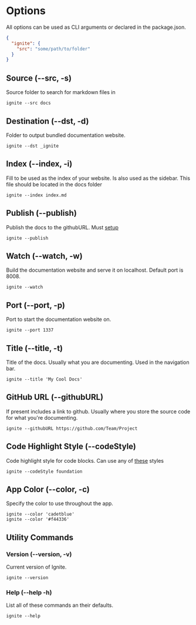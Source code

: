 # Options

All options can be used as CLI arguments or declared in the package.json.

```json
{
  "ignite": {
    "src": "some/path/to/folder"
  }
}
```

## Source (--src, -s)

Source folder to search for markdown files in

```shell
ignite --src docs
```

## Destination (--dst, -d)

Folder to output bundled documentation website.

```shell
ignite --dst _ignite
```

## Index (--index, -i)

Fill to be used as the index of your website. Is also used as the sidebar. This file should be located in the docs folder

```shell
ignite --index index.md
```

## Publish (--publish)

Publish the docs to the githubURL. Must [setup](./pages/Publishing.md)

```shell
ignite --publish
```

## Watch (--watch, -w)

Build the documentation website and serve it on localhost. Default port is 8008.

```shell
ignite --watch
```

## Port (--port, -p)

Port to start the documentation website on.

```shell
ignite --port 1337
```

## Title (--title, -t)

Title of the docs. Usually what you are documenting. Used in the navigation bar.

```shell
ignite --title 'My Cool Docs'
```

## GitHub URL (--githubURL)

If present includes a link to github. Usually where you store the source code for what you're documenting.

```shell
ignite --githubURL https://github.com/Team/Project
```

## Code Highlight Style (--codeStyle)

Code highlight style for code blocks. Can use any of [these](https://github.com/isagalaev/highlight.js/tree/master/src/styles) styles

```shell
ignite --codeStyle foundation
```

## App Color (--color, -c)

Specify the color to use throughout the app.

```shell
ignite --color 'cadetblue'
ignite --color '#f44336'
```

## Utility Commands

### Version (--version, -v)

Current version of Ignite.

```shell
ignite --version
```

### Help (--help -h)

List all of these commands an their defaults.

```shell
ignite --help
```
